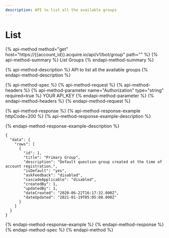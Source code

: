```yaml
---
description: API to list all the available groups
---
```


# List

{% api-method method="get" host="https://{{account\_id}}.acquire.io/api/v1/bot/group" path="" %}
{% api-method-summary %}
List Groups
{% endapi-method-summary %}

{% api-method-description %}
API to list all the available groups
{% endapi-method-description %}

{% api-method-spec %}
{% api-method-request %}
{% api-method-headers %}
{% api-method-parameter name="Authorization" type="string" required=true %}
YOUR API\_KEY
{% endapi-method-parameter %}
{% endapi-method-headers %}
{% endapi-method-request %}

{% api-method-response %}
{% api-method-response-example httpCode=200 %}
{% api-method-response-example-description %}

{% endapi-method-response-example-description %}

```
{
  "data": {
    "rows": [
      {
        "id": 1,
        "title": "Primary Group",
        "description": "Default question group created at the time of account registration.",
        "isDefault": "yes",
        "askFeedback": "disabled",
        "cascadeApplicable": "disabled",
        "createdBy": 1,
        "updatedBy": 1,
        "dateCreated": "2020-06-22T16:17:32.000Z",
        "dateUpdated": "2021-01-19T05:05:08.000Z"
      }
    ]
  }
}
```
{% endapi-method-response-example %}
{% endapi-method-response %}
{% endapi-method-spec %}
{% endapi-method %}

